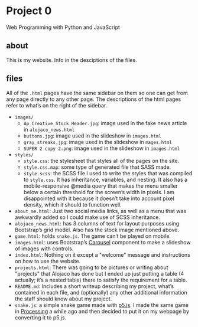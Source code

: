 # Project 0

Web Programming with Python and JavaScript

## about
This is my website. Info in the desciptions of the files.

## files
All of the `.html` pages have the same sidebar on them so one can get from any page directly to any other page. The descriptions of the html pages refer to what’s on the right of the sidebar.
* `images/`
    * `Ap_Creative_Stock_Header.jpg`: image used in the fake news article in `alojaco_news.html`
    * `buttons.jpg`: image used in the slideshow in `images.html`
    * `gray_streaks.jpg`: image used in the slideshow in `mages.html`
    * `SUPER 2 copy 2.png`: image used in the slideshow in `images.html`
* `styles/`
    * `style.css`: the stylesheet that styles all of the pages on the site.
    * `style.css.map`: some type of generated file that SASS made.
    * `style.scss`: the SCSS file I used to write the styles that was compiled to `style.css`. It has inheritance, variables, and nesting. It also has a mobile-responsive @media query that makes the menu smaller below a certain threshold for the screen’s width in pixels. I am disappointed with it because it doesn’t take into account pixel density, which it should to function well.
* `about_me.html`: Just two social media links, as well as a menu that was awkwardly added so I could make use of SCSS inheritance.
* `alojaco_news.html`: has 3 columns of text for layout purposes using Bootstrap’s grid model. Also has the stock image mentioned above.
* `game.html`: holds `snake.js`. The game can’t be played on mobile.
* `images.html`: uses Bootstrap’s [Carousel](https://getbootstrap.com/docs/4.1/components/carousel/) component to make a slideshow of images with controls.
* `index.html`: Nothing on it except a "welcome" message and instructions on how to use the website.
* `projects.html`: There was going to be pictures or writing about "projects" that Alojaco has done but I ended up just putting a table (4 actually; it’s a nested table) there to satisfy the requirement for a table.
* `README.md`: Includes a short writeup describing my project, what’s contained in each file, and (optionally) any other additional information the staff should know about my project.
* `snake.js`: a simple snake game made with [p5.js](https://p5js.org/). I made the same game in [Processing](https://processing.org/) a while ago and then decided to put it on my webpage by converting it to p5.js.
